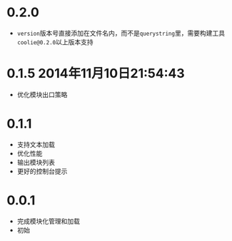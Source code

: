 # 0.2.0
- `version`版本号直接添加在文件名内，而不是`querystring`里，需要构建工具`coolie@0.2.0`以上版本支持


# 0.1.5 2014年11月10日21:54:43
- 优化模块出口策略


# 0.1.1
- 支持文本加载
- 优化性能
- 输出模块列表
- 更好的控制台提示


# 0.0.1
- 完成模块化管理和加载
- 初始